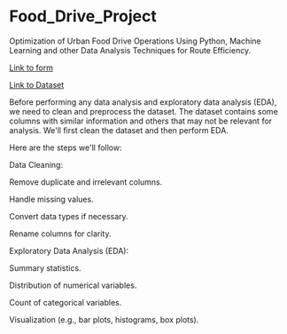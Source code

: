 # Food_Drive_Project
Optimization of Urban Food Drive Operations Using Python, Machine Learning and other Data Analysis Techniques for Route Efficiency.

[Link to form](https://docs.google.com/forms/d/1tExBK8RlcBqLLrZCo3IHKlwma2-6qCb66uOJHLT81LM/edit)

[Link to Dataset](https://docs.google.com/spreadsheets/d/1wRp72PgJDvbbyOS5IXtlnCC_0xv6sRbX0dhJmX_Bos0/edit?resourcekey#gid=1842242084)


Before performing any data analysis and exploratory data analysis (EDA), we need to clean and preprocess the dataset. The dataset contains some columns with similar information and others that may not be relevant for analysis. We'll first clean the dataset and then perform EDA.

Here are the steps we'll follow:

Data Cleaning:

Remove duplicate and irrelevant columns.

Handle missing values.

Convert data types if necessary.

Rename columns for clarity.

Exploratory Data Analysis (EDA):

Summary statistics.

Distribution of numerical variables.

Count of categorical variables.

Visualization (e.g., bar plots, histograms, box plots).
